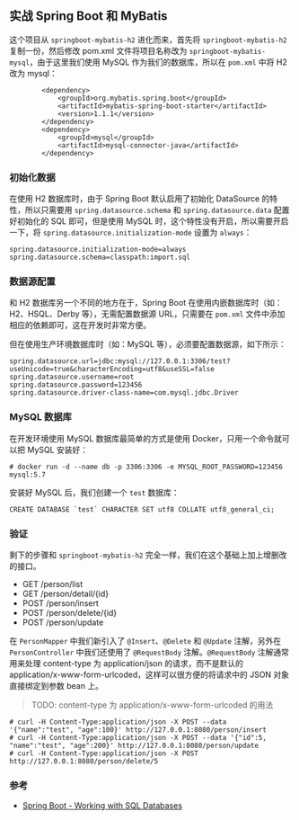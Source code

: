 ## 实战 Spring Boot 和 MyBatis

这个项目从 `springboot-mybatis-h2` 进化而来，首先将 `springboot-mybatis-h2` 复制一份，然后修改 pom.xml 文件将项目名称改为 `springboot-mybatis-mysql`，由于这里我们使用 MySQL 作为我们的数据库，所以在 `pom.xml` 中将 H2 改为 mysql：

```
        <dependency>
            <groupId>org.mybatis.spring.boot</groupId>
            <artifactId>mybatis-spring-boot-starter</artifactId>
            <version>1.1.1</version>
        </dependency>
        <dependency>
            <groupId>mysql</groupId>
            <artifactId>mysql-connector-java</artifactId>
        </dependency>
```

### 初始化数据

在使用 H2 数据库时，由于 Spring Boot 默认启用了初始化 DataSource 的特性，所以只需要用 `spring.datasource.schema` 和 `spring.datasource.data` 配置好初始化的 SQL 即可，但是使用 MySQL 时，这个特性没有开启，所以需要开启一下，将 `spring.datasource.initialization-mode` 设置为 `always`：

```
spring.datasource.initialization-mode=always
spring.datasource.schema=classpath:import.sql
```

### 数据源配置

和 H2 数据库另一个不同的地方在于，Spring Boot 在使用内嵌数据库时（如：H2、HSQL、Derby 等），无需配置数据源 URL，只需要在 `pom.xml` 文件中添加相应的依赖即可，这在开发时非常方便。

但在使用生产环境数据库时（如：MySQL 等），必须要配置数据源，如下所示：

```
spring.datasource.url=jdbc:mysql://127.0.0.1:3306/test?useUnicode=true&characterEncoding=utf8&useSSL=false
spring.datasource.username=root
spring.datasource.password=123456
spring.datasource.driver-class-name=com.mysql.jdbc.Driver
```

### MySQL 数据库

在开发环境使用 MySQL 数据库最简单的方式是使用 Docker，只用一个命令就可以把 MySQL 安装好：

```
# docker run -d --name db -p 3306:3306 -e MYSQL_ROOT_PASSWORD=123456 mysql:5.7
```

安装好 MySQL 后，我们创建一个 `test` 数据库：

```
CREATE DATABASE `test` CHARACTER SET utf8 COLLATE utf8_general_ci;
```

### 验证

剩下的步骤和 `springboot-mybatis-h2` 完全一样，我们在这个基础上加上增删改的接口。

* GET /person/list
* GET /person/detail/{id}
* POST /person/insert
* POST /person/delete/{id}
* POST /person/update

在 `PersonMapper` 中我们新引入了 `@Insert`、`@Delete` 和 `@Update` 注解，另外在 `PersonController` 中我们还使用了 `@RequestBody` 注解。`@RequestBody` 注解通常用来处理 content-type 为 application/json 的请求，而不是默认的 application/x-www-form-urlcoded，这样可以很方便的将请求中的 JSON 对象直接绑定到参数 bean 上。

> TODO: content-type 为 application/x-www-form-urlcoded 的用法

```
# curl -H Content-Type:application/json -X POST --data '{"name":"test", "age":100}' http://127.0.0.1:8080/person/insert
# curl -H Content-Type:application/json -X POST --data '{"id":5, "name":"test", "age":200}' http://127.0.0.1:8080/person/update
# curl -H Content-Type:application/json -X POST http://127.0.0.1:8080/person/delete/5
```

### 参考

* [Spring Boot - Working with SQL Databases](https://docs.spring.io/spring-boot/docs/current/reference/html/boot-features-sql.html)
